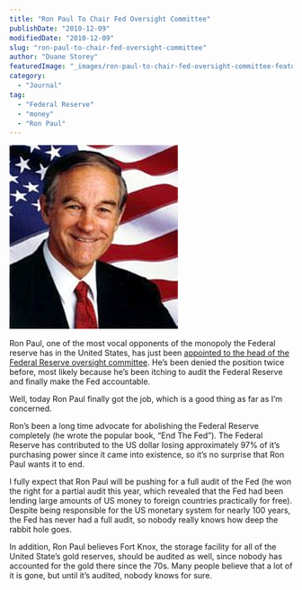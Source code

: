 ```yaml
---
title: "Ron Paul To Chair Fed Oversight Committee"
publishDate: "2010-12-09"
modifiedDate: "2010-12-09"
slug: "ron-paul-to-chair-fed-oversight-committee"
author: "Duane Storey"
featuredImage: "_images/ron-paul-to-chair-fed-oversight-committee-featured.jpg"
category:
  - "Journal"
tag:
  - "Federal Reserve"
  - "money"
  - "Ron Paul"
---
```


[![](_images/ron-paul-to-chair-fed-oversight-committee-1.jpg "Ron Paul")](http://www.migratorynerd.com/wordpress/wp-content/uploads/2010/12/ron-paul.jpg)

Ron Paul, one of the most vocal opponents of the monopoly the Federal reserve has in the United States, has just been [appointed to the head of the Federal Reserve oversight committee](http://www.politico.com/news/stories/1210/46198.html). He’s been denied the position twice before, most likely because he’s been itching to audit the Federal Reserve and finally make the Fed accountable.

Well, today Ron Paul finally got the job, which is a good thing as far as I’m concerned.

Ron’s been a long time advocate for abolishing the Federal Reserve completely (he wrote the popular book, “End The Fed”). The Federal Reserve has contributed to the US dollar losing approximately 97% of it’s purchasing power since it came into existence, so it’s no surprise that Ron Paul wants it to end.

I fully expect that Ron Paul will be pushing for a full audit of the Fed (he won the right for a partial audit this year, which revealed that the Fed had been lending large amounts of US money to foreign countries practically for free). Despite being responsible for the US monetary system for nearly 100 years, the Fed has never had a full audit, so nobody really knows how deep the rabbit hole goes.

In addition, Ron Paul believes Fort Knox, the storage facility for all of the United State’s gold reserves, should be audited as well, since nobody has accounted for the gold there since the 70s. Many people believe that a lot of it is gone, but until it’s audited, nobody knows for sure.